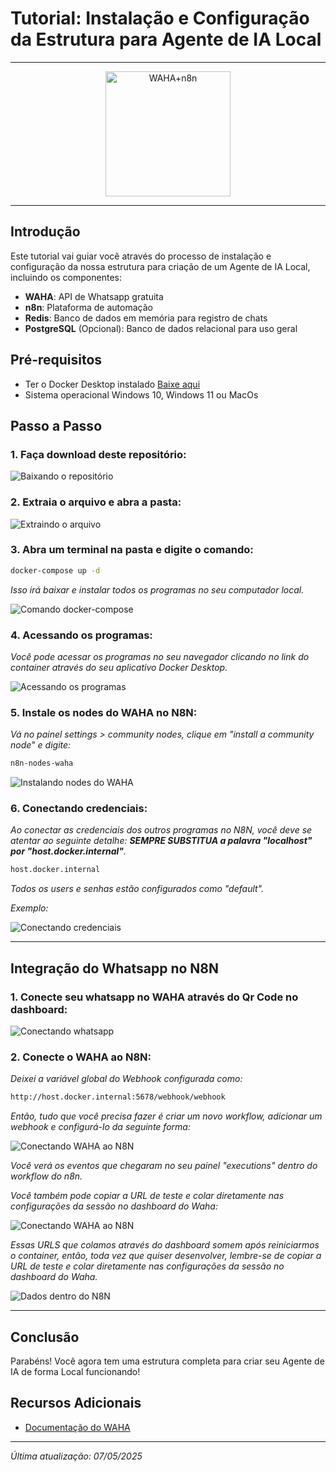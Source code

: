 # Tutorial: Instalação e Configuração da Estrutura para Agente de IA Local

---

<div align="center">
  <img src="./imagens/WAHA+n8n.png" alt="WAHA+n8n" width="200">
</div>

---

## Introdução

Este tutorial vai guiar você através do processo de instalação e configuração da nossa estrutura para criação de um Agente de IA Local, incluindo os componentes:

- **WAHA**: API de Whatsapp gratuita
- **n8n**: Plataforma de automação
- **Redis**: Banco de dados em memória para registro de chats
- **PostgreSQL** (Opcional): Banco de dados relacional para uso geral

## Pré-requisitos

- Ter o Docker Desktop instalado [Baixe aqui](https://www.docker.com/get-started/)
- Sistema operacional Windows 10, Windows 11 ou MacOs

## Passo a Passo

### 1. Faça download deste repositório:
![Baixando o repositório](./imagens/passo1.gif)



### 2. Extraia o arquivo e abra a pasta:
![Extraindo o arquivo](./imagens/passo1.2.gif)



### 3. Abra um terminal na pasta e digite o comando:
```bash
docker-compose up -d
```
*Isso irá baixar e instalar todos os programas no seu computador local.*

![Comando docker-compose](./imagens/passo2.gif)



### 4. Acessando os programas:

*Você pode acessar os programas no seu navegador clicando no link do container  através do seu aplicativo Docker Desktop.*

![Acessando os programas](./imagens/passo4.gif)



### 5. Instale os nodes do WAHA no N8N:

*Vá no painel settings > community nodes, clique em "install a community node" e digite:*
```bash
n8n-nodes-waha
```

![Instalando nodes do WAHA](./imagens/passo5.gif)



### 6. Conectando credenciais:

*Ao conectar as credenciais dos outros programas no N8N, você deve se atentar ao seguinte detalhe: **SEMPRE SUBSTITUA a palavra "localhost" por "host.docker.internal"**.*

```bash
host.docker.internal
```

*Todos os users e senhas estão configurados como "default".* 

*Exemplo:*

![Conectando credenciais](./imagens/passo6.gif)

---

## Integração do Whatsapp no N8N

### 1. Conecte seu whatsapp no WAHA através do Qr Code no dashboard:

![Conectando whatsapp](./imagens/passo7.gif)



### 2. Conecte o WAHA ao N8N:

*Deixei a variável global do Webhook configurada como:*
```bash
http://host.docker.internal:5678/webhook/webhook
```
*Então, tudo que você precisa fazer é criar um novo workflow, adicionar um webhook e configurá-lo da seguinte forma:*

![Conectando WAHA ao N8N](./imagens/passo8.png)

*Você verá os eventos que chegaram no seu painel "executions" dentro do workflow do n8n.*

*Você também pode copiar a URL de teste e colar diretamente nas configurações da sessão no dashboard do Waha:*

![Conectando WAHA ao N8N](./imagens/passo9.gif)

*Essas URLS que colamos através do dashboard somem após reiniciarmos o container, então, toda vez que quiser desenvolver, lembre-se de copiar a URL de teste e colar diretamente nas configurações da sessão no dashboard do Waha.*

![Dados dentro do N8N](./imagens/passo10.png)

---

## Conclusão

Parabéns! Você agora tem uma estrutura completa para criar seu Agente de IA de forma Local funcionando!


## Recursos Adicionais

- [Documentação do WAHA](https://waha.devlike.pro/docs/overview/introduction)

---

*Última atualização: 07/05/2025*
